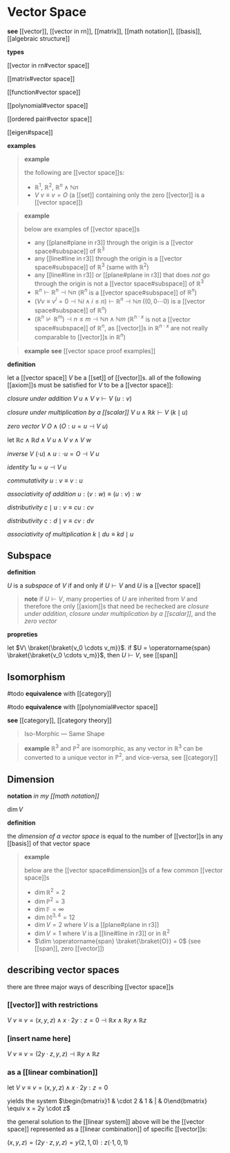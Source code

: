 # Vector Space

**see** [[vector]], [[vector in rn]], [[matrix]], [[math notation]], [[basis]], [[algebraic structure]]

**types**

[[vector in rn#vector space]]

[[matrix#vector space]]

[[function#vector space]]

[[polynomial#vector space]]

[[ordered pair#vector space]]

[[eigen#space]]

**examples**

> **example**
>
> the following are [[vector space]]s:
>
> - $\mathbb R^1$, $\mathbb R^2$, $\mathbb R^n \land \mathbb N n$
> - $V\ v \equiv v = O$ (a [[set]] containing only the zero [[vector]] is a [[vector space]])

> **example**
>
> below are examples of [[vector space]]s
>
> - any [[plane#plane in r3]] through the origin is a [[vector space#subspace]] of $\mathbb R^3$
> - any [[line#line in r3]] through the origin is a [[vector space#subspace]] of $\mathbb R^3$ (same with $\mathbb R^2$)
> - any [[line#line in r3]] or [[plane#plane in r3]] that does _not_ go through the origin is not a [[vector space#subspace]] of $\mathbb R^3$
> - $\mathbb R^n \vdash \mathbb R^n \dashv \mathbb N n$ ($\mathbb R^n$ is a [[vector space#subspace]] of $\mathbb R^n$)
> - $(V v \equiv v^i = 0 \dashv \mathbb N i \land i \le n) \vdash \mathbb R^n \dashv \mathbb N n$ ($(0, 0 \cdots 0)$ is a [[vector space#subspace]] of $\mathbb R^n$)
> - $(\mathbb R^n \not\vdash \mathbb R^m) \dashv n \le m \dashv \mathbb N n \land \mathbb N m$ ($\mathbb R^{n \cdot x}$ is not a [[vector space#subspace]] of $\mathbb R^n$, as [[vector]]s in $\mathbb R^{n \cdot x}$ are not really comparable to [[vector]]s in $\mathbb R^n$)

> **example** **see** [[vector space proof examples]]

**definition**

let a [[vector space]] $V$ be a [[set]] of [[vector]]s. all of the following [[axiom]]s must be satisfied for $V$ to be a [[vector space]]:

_closure under addition_ $V\ u \land V\ v \vdash V\ (u : v)$

_closure under multiplication by a [[scalar]]_ $V\ u \land \mathbb R k \vdash V\ (k \mid u)$

_zero vector_ $V\ O \land (O : u = u \dashv V\ u)$

let $\mathbb R c \land \mathbb R d \land V\ u \land V\ v \land V\ w$

_inverse_ $V\ (\cdot u) \land u : \cdot u = O \dashv V\ u$

_identity_ $1u = u \dashv V\ u$

_commutativity_ $u : v \equiv v : u$

_associativity of addition_ $u : (v : w) \equiv (u : v) : w$

_distributivity_ $c \mid u : v \equiv cu : cv$

_distributivity_ $c : d \mid v \equiv cv : dv$

_associativity of multiplication_ $k \mid du \equiv kd \mid u$

## Subspace

**definition**

$U$ is a _subspace_ of $V$ if and only if $U \vdash V$ and $U$ is a [[vector space]]

> **note** if $U \vdash V$, many properties of $U$ are inherited from $V$ and therefore the only [[axiom]]s that need be rechecked are _closure under addition_, _closure under multiplication by a [[scalar]]_, and the _zero vector_

**propreties**

let $V\ \braket{\braket{v_0 \cdots v_m}}$. if $U = \operatorname{span} \braket{\braket{v_0 \cdots v_m}}$, then $U \vdash V$, see [[span]]

## Isomorphism

#todo **equivalence** with [[category]]

#todo **equivalence** with [[polynomial#vector space]]

**see** [[category]], [[category theory]]

> Iso-Morphic &mdash; Same Shape

> **example** $\mathbb R^3$ and $\mathbb P^2$ are isomorphic, as any vector in $\mathbb R^3$ can be converted to a unique vector in $\mathbb P^2$, and vice-versa, see [[category]]

## Dimension

**notation** _in my [[math notation]]_

$\dim V$

**definition**

the _dimension of a vector space_ is equal to the number of [[vector]]s in any [[basis]] of that vector space

> **example**
>
> below are the [[vector space#dimension]]s of a few common [[vector space]]s
>
> - $\dim \mathbb R^2 = 2$
> - $\dim \mathbb P^2 = 3$
> - $\dim \mathbb F = \infty$
> - $\dim \mathbb M^{3, 4} = 12$
> - $\dim V = 2$ where $V$ is a [[plane#plane in r3]]
> - $\dim V = 1$ where $V$ is a [[line#line in r3]] or in $\mathbb R^2$
> - $\dim \operatorname{span} \braket{\braket{O}} = 0$ (see [[span]], zero [[vector]])

## describing vector spaces

there are three major ways of describing [[vector space]]s

### [[vector]] with restrictions

$V\ v \equiv v = (x, y, z) \land x \cdot 2y : z = 0 \dashv \mathbb R x \land \mathbb R y \land \mathbb R z$

### [insert name here]

$V\ v \equiv v = (2y \cdot z, y, z) \dashv \mathbb R y \land \mathbb R z$

### as a [[linear combination]]

let $V\ v \equiv v = (x, y, z) \land x \cdot 2y : z = 0$

yields the system $\begin{bmatrix}1 & \cdot 2 & 1 & | & 0\end{bmatrix} \equiv x = 2y \cdot z$

the general solution to the [[linear system]] above will be the [[vector space]] represented as a [[linear combination]] of specific [[vector]]s:

$(x, y, z) = (2y \cdot z, y, z) = y (2, 1, 0) : z (\cdot 1, 0, 1)$
